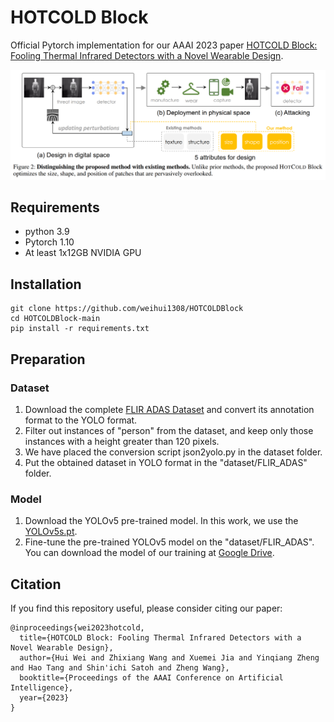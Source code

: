 # HOTCOLD Block
Official Pytorch implementation for our AAAI 2023 paper [HOTCOLD Block: Fooling Thermal Infrared Detectors with a Novel Wearable Design](https://arxiv.org/pdf/2212.05709.pdf).

![Figure](https://github.com/weihui1308/HOTCOLDBlock/blob/main/assets/1.png?raw=true)

## Requirements
- python 3.9
- Pytorch 1.10
- At least 1x12GB NVIDIA GPU

## Installation
```
git clone https://github.com/weihui1308/HOTCOLDBlock
cd HOTCOLDBlock-main
pip install -r requirements.txt
```

## Preparation
### Dataset
1. Download the complete [FLIR ADAS Dataset](https://adas-dataset-v2.flirconservator.com/#downloadguide) and convert its annotation format to the YOLO format.
2. Filter out instances of "person" from the dataset, and keep only those instances with a height greater than 120 pixels.
3. We have placed the conversion script json2yolo.py in the dataset folder.
4. Put the obtained dataset in YOLO format in the "dataset/FLIR_ADAS" folder.
### Model
1. Download the YOLOv5 pre-trained model. In this work, we use the [YOLOv5s.pt](https://github.com/ultralytics/yolov5).
2. Fine-tune the pre-trained YOLOv5 model on the "dataset/FLIR_ADAS". You can download the model of our training at [Google Drive](https://drive.google.com/file/d/1gDL6baVFYgk_Lt9LPoZ0WXHQdVWU3kYy/view?usp=share_link).

## Citation
If you find this repository useful, please consider citing our paper:
```
@inproceedings{wei2023hotcold,
  title={HOTCOLD Block: Fooling Thermal Infrared Detectors with a Novel Wearable Design},
  author={Hui Wei and Zhixiang Wang and Xuemei Jia and Yinqiang Zheng and Hao Tang and Shin'ichi Satoh and Zheng Wang},
  booktitle={Proceedings of the AAAI Conference on Artificial Intelligence},
  year={2023}
}
```